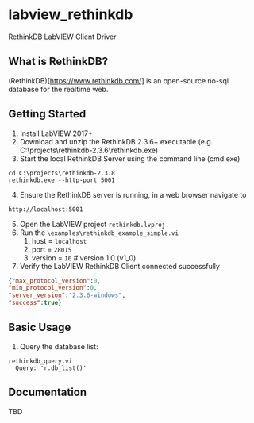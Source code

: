 # labview_rethinkdb
RethinkDB LabVIEW Client Driver

## What is RethinkDB?
(RethinkDB)[https://www.rethinkdb.com/] is an open-source no-sql database for the realtime web.

## Getting Started
1. Install LabVIEW 2017+
2. Download and unzip the RethinkDB 2.3.6+ executable (e.g. C:\projects\rethinkdb-2.3.6\rethinkdb.exe)
3. Start the local RethinkDB Server using the command line (cmd.exe)

```
cd C:\projects\rethinkdb-2.3.8
rethinkdb.exe --http-port 5001
```

4. Ensure the RethinkDB server is running, in a web browser navigate to 

```
http://localhost:5001
```

5. Open the LabVIEW project `rethinkdb.lvproj`
6. Run the `\examples\rethinkdb_example_simple.vi`
   1. host = `localhost`
   2. port = `28015`
   3. version = `10`  # version 1.0 (v1_0)
7. Verify the LabVIEW RethinkDB Client connected successfully

```json
{"max_protocol_version":0,
"min_protocol_version":0,
"server_version":"2.3.6-windows",
"success":true}
```
## Basic Usage
1. Query the database list:

```
rethinkdb_query.vi
  Query: 'r.db_list()'
```


## Documentation
TBD
